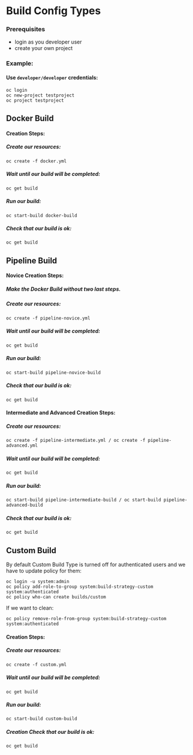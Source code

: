 # Build Config Types

### Prerequisites
- login as you developer user
- create your own project

### Example:
#### Use `developer/developer` credentials:
```
oc login
oc new-project testproject
oc project testproject
```

## Docker Build
#### Creation Steps:
##### Create our resources:
```
oc create -f docker.yml
```
##### Wait until our build will be completed:
```
oc get build
```
##### Run our build:
```
oc start-build docker-build
```
##### Check that our build is ok: 
```
oc get build
```

## Pipeline Build
#### Novice Creation Steps:

##### Make the Docker Build without two last steps.

##### Create our resources:
```
oc create -f pipeline-novice.yml
```
##### Wait until our build will be completed:
```
oc get build
```
##### Run our build:
```
oc start-build pipeline-novice-build
```
##### Check that our build is ok: 
```
oc get build
```

#### Intermediate and Advanced Creation Steps:
##### Create our resources:
 ```
oc create -f pipeline-intermediate.yml / oc create -f pipeline-advanced.yml
```
##### Wait until our build will be completed:
```
oc get build
```
##### Run our build:
```
oc start-build pipeline-intermediate-build / oc start-build pipeline-advanced-build
```
##### Check that our build is ok: 
```
oc get build
```

## Custom Build 
By default Custom Build Type is turned off for authenticated users and we have to update policy for them:
```
oc login -u system:admin
oc policy add-role-to-group system:build-strategy-custom system:authenticated
oc policy who-can create builds/custom
```
 
If we want to clean:
```
oc policy remove-role-from-group system:build-strategy-custom system:authenticated
```
 
#### Creation Steps:
##### Create our resources: 
```
oc create -f custom.yml
```
##### Wait until our build will be completed:
```
oc get build
```
##### Run our build:
```
oc start-build custom-build
```
##### Creation Check that our build is ok: 
```
oc get build
```